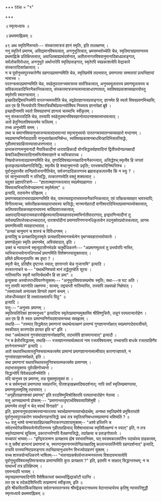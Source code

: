 +++
title = "१"

+++

॥ स्मृत्यध्यायः ॥  
    
॥ प्रथममाह्निकम् ॥  
    
४९ अथ स्मृतिर्निरूप्यते--- संस्कारमात्रजं ज्ञानं स्मृतिः, इति तल्लक्षणम् ।  
ननु स्मृतिर्न प्रमाणम्, अविद्यमानविषयत्वात्, अननुभूतित्वात्, भ्रमसम्भवोच्चेति चेन्न, स्मृतिमात्राप्रामाण्यस्य प्रथमाह्निक्रे प्रतिक्षिप्तत्वात्, अवाधितबाह्यार्थदर्शनात्, अतीतानागतविषयानुमानादिबाधप्रसङ्गात्, सर्वलोकविरोधात्, अननुभूते अर्थान्तरेपि स्मृतिप्रसङ्गात्, स्मृतेरपि स्वप्रकाशत्वेपि वेद्याकारे संस्कारादिसापेक्षत्वात् ।  
न च पूर्वानुभवपुरस्कारेणैव ग्रहणादप्रामाण्यमिति चेन्न, स्मृतिप्रमोषे तदभावात्, प्रमाणतया सम्मतायां प्रत्यभिज्ञायां भावाच्च ।  
परतन्त्रत्वादप्रमाण्यमिति चेन्न, स्वहेतुपारतन्त्र्यमात्रस्य सार्वत्रिकत्वात्, अनुभवमूलत्वस्य प्रमाणमूलत्वस्य च सविकल्पकादिभिरनैकान्तिकत्वात्, संस्कारमात्रजन्यत्वस्यासाधारणत्वात्, स्वविषयप्रकाशव्यवहारयोस्तु स्मृतेरपि स्वतन्त्रत्वात् ।  
इच्छादिवद्विषयनियमेपि पारतन्त्र्यमस्तीति चेन्न, तद्वदेवाज्ञानत्वप्रसङ्गात्; ज्ञानमेव हि स्वतो विषयप्रवणमिच्छसि; अत एव हि नित्ययोरपि रिश्वरचिकीर्षाप्रयत्नयोर्विषय नियमाय ज्ञानापेक्षां ब्रूषे ।  
इच्छादीनामपि स्वतो विषयप्रावण्यं ज्ञानत्वं चास्माभिः स्वीकृतम् ।  
ननु संस्कारवदिति चेन्न, तस्यापि स्वहेतुसमानविषयज्ञानोत्पादनशक्तस्वभावत्वात् ।  
अतो हेतुनियतविषयत्वमेव फलितम् ।  
तच्च अनुभवेपि समम् ।  
तथा च समानविषयानुभवजन्यत्वतदभावाभ्यां स्मृत्यनुभवयोः पारतन्त्र्यस्वातन्त्र्यव्यवहारो मन्दानाम् ।  
स्वप्रामाण्यनिर्णयादावपि नानुभवापेक्षत्वनिर्बन्धः, स्वविषयप्रकाशनबाधविरहादिभिसतत्सिद्धेः, गृहीतमात्रग्राहित्वस्यासाधारणत्वात् ।  
प्राभाकराणामनुमानादौ नैयायिकादीनां धारावाहिकादौ योगसिद्धसर्वज्ञवादिनां द्वितीययोगप्रत्यक्षादौ केषाञ्चिदीश्वरवादिनामनित्येश्वरज्ञाने च व्यभिचाराच्च ।  
निष्प्रयोजनत्वादप्रामाण्यमिति चेन्न, तृणादिविषयप्रत्नयक्षादिनानैकान्त्यात्, असिद्धेश्च;स्मृत्यैव हि जगतां कृताकृतप्रत्यवेक्षणादिसिद्धिः; स्मृत्यैव हि शब्दानुमानयोः प्रवृतिः; परभक्त्यादिनिष्पत्तिश्च ।  
पूर्वानुभुवस्यैव तानिप्रयोजनानीतिचेत्, सर्वजगदादिकारणस्य ब्रह्मसङ्कल्पस्यैव किं न स्युः ? ।  
एवं चानुभवस्यापि न तत्सिद्धिः, तत्कारणस्येति वक्तुं शक्यत्वात् ।  
यदुक्तं प्रज्ञापरित्राणे--- "ज्ञातात्मज्ञानरूपत्वात् स्वप्रमेयप्रहाणतः ।  
विषयाव्यभिचारित्वेप्यप्रामाण्यं स्मृतेर्मतम्" ॥  
इत्यादि, तदप्यनेन परिहृतम् ।  
प्रमाणव्यवहाराभावादप्रामाण्यमिति चेन्न, पामरव्यवद्वाराभावस्यानैकान्तिकत्वात्, एवं परीक्षकव्यवहार भावस्यापि; विगीतत्वाच्च; सर्वपरीक्षकव्यवहाराभावस्य चासिद्धेः; मानमनोहरादौ वागीश्वरादिभिस्तप्रामाण्यस्योक्तत्वात्, कतिपयपरीक्षकव्यहाराभावस्य चातिप्रसञ्जकत्वात्, अक्षपादादिव्यहाराव्यवहारयोर्बृहस्पत्यादिव्यवहारवदस्माभिर्नातीवादरणात्, इन्द्रपाणिन्यादीनां तु सर्वसम्प्रतिपत्तेरबाधाच्चादरात्, पाराशर्यादीनां प्रमाणपरिगणनानधिकृतत्वेन तदनुक्तेरप्रयोजकत्वात्, आगमः प्रमाणमित्यपि व्यवहाराभावात् ।  
"प्रत्यक्षं चानुमानं च शास्त्रं च विविधागमम् ।  
इत्यादिषु च प्रत्यक्षादिमूलस्मृतेः प्रत्यक्षादिसमानचर्चत्वेन पृथग्व्यवहाराभावोपपत्तेः ।  
प्रमाणहेतुका स्मृतिः प्रमाणमेव, अविसंवादात्, इति ।  
उक्तं च न्यायतत्त्वे स्मृत्युदासीनभेदके चतुर्थेधिकरणे--- "अप्रमाणमूलत्वं तु उभयोरपि नास्ति, व्यभिचाराभावेनानधिगतार्थं प्रमाणमिति विशेषणस्यायुक्तत्वात् ।  
प्रमिते प्रमित्यनुपपत्तिः क्व दृष्टा ? ।  
स्मृतौ चेत्, प्रतिज्ञैव दृष्टान्तः स्यात्; ज्ञानान्तरे चेन्न नुजानामि" इत्यादि ।  
तत्त्वरत्नाकरे च--- "यथार्थनिश्चयो मानं तद्धेतुश्चेति सूरयः ।  
नातिव्याप्तिः स्मृतौ व्याप्तिर्यथार्थेन हि सा प्रमा" ॥  
इत्युक्त्वा अस्योत्तरार्धविवरणेप्युक्तम्--- "अनुभूतविषयासम्प्रमोषः स्मृतिः; यथा---स घट अति ।  
ननु तामपि व्याप्नोति लक्षणम्य ; सत्यम्; तद्व्याप्तौ नातिव्याप्तिः, तस्यापि लक्ष्यपक्षे निक्षेपात् ।  
"लक्ष्यालक्ष्ये अनालक्ष्य क्षिप्यते लक्षणं कथम् ।  
लोकधीव्यवहारं हि लक्ष्यालक्ष्यावधि विदुः" ॥  
इत्यादि ।  
यत्तु--- "अनुभवः प्रमाणम् ।  
स्मृतिव्यतिरिक्तं ज्ञानमनुभवः" इत्यादिना स्मृतेरप्रामाण्यमुक्तमिव श्रीविष्णुचित्तैः, तन्नूनं परमतान्वारोहेण ।  
अत एव हि तैः स्वतः प्रामाण्यनिर्णयदशायामन्यथा व्यवहृतम् ।  
तथाहि--- "तस्मात् सिद्धमेतत् प्रमाणानां यथार्थत्वलक्षणं प्रामाण्यं गुणज्ञानानपेक्षात् स्वप्रमाणादेवावसीयते, स्वकीयात् कारणादेव ज्ञायत इति च" इति ।  
तथा "अर्थतथात्वं गुणसंवादज्ञानानपेक्षज्ञप्ति, तदभावेपि ज्ञायमानत्वात्" इत्यादौ ।  
"न च हेतोरसिद्धत्वम्; तथाहि--- रजतज्ञानस्यार्थतथात्वं नाम रजतविषयत्वम्; तच्चासति बाधके रजतग्राहिणैव ज्ञानेनावगम्यते" इत्यादि ।  
अतो यथावस्थितवस्तुनिश्चयात्मकत्वमेव प्रामाण्यं प्रमाणज्ञानानामात्मीयात् कारणाज्ज्ञायते, न गुणसंवादज्ञानमपेक्षते, इति ।  
तथा प्रमाणानां यथावस्थितवस्तुनिश्चयात्मकत्वमेव प्रामाण्यम् ।  
तदाभासयुक्तयः पूर्वपक्षिणोच्यन्ते ।  
सिद्धान्तेपि विवेकप्रदर्शनमेवेति ।  
यदि चानुभव एव प्रमाणम्, तन्न युक्तमुपयुक्तं वा ।  
न च सर्वमनुभवं प्रमाणतया व्यवहरन्ति, पीतशङ्खभ्रमादिष्वदर्शनात्; नापि सर्वां स्मृतिमप्रमाणतया, प्रमाणमूलस्मृतिषु तदभावात् ।  
"अगृहीतग्रहणशक्तं प्रमाणम्" इति वरदविष्णुमिश्रोक्तिरपि परमतान्वारोहेण नेतव्या ।  
यत्तु आगमप्रामाण्ये प्रोक्तम्--- "प्रमाणान्तरदृष्टार्थविषयव्यापिशेमुषी ।  
प्रमाणमेव तत्पूर्वं न चेत् स्वार्थं विगाहते" ॥  
इति, इदमप्यनुवादवाक्यस्यान्यपरतया स्वार्थप्रामाण्यव्यवच्छेदार्थम्; अन्यथा स्मृतिप्रमोषे प्रमुषिततदंशे पूर्वानुभवपुरस्कारेण स्वार्थावगाहनासिद्धेः कथं तत्र स्मृतित्वनिबन्धनमप्रामाण्यं भविष्यति ? ॥  
५० यत्तु भाष्ये सन्मात्रग्राहिप्रत्यक्षनिराकरणदशायामुक्तम्-- "अश्वे हस्तिनि च संवेदनयोरेकविषयत्वेनोपरितनस्य गृहीतग्राहित्वाद् विशेषाभावाच्च स्मृतिवैलक्षण्यं न स्यात्" इति, न तत्र स्मृतेरप्रामाण्यं सूचितम्, प्रकारान्तरेणापि वैलक्षण्यसिद्धेः, तदपेक्षया च प्रसङ्गोपपत्तेः ।  
यच्चापरं भाष्यम्--- "इन्द्रियजन्मनः प्रत्यक्षस्य ह्येष स्वभावनियमः, यत् स्वसमकालवर्तिनः पदार्थस्य ग्राहकत्वम्, न तु सर्वेषां ज्ञानानां प्रमाणानां च, स्मरणानुमानागमयोगिप्रत्यक्षादिषु कालान्तरवर्तिनोपि ग्रहणदर्शनात्" इत्यादि, तत्रापि परस्यानिष्टप्रसङ्गाय तदभिप्रायानुधावनेन विभज्योदाहरणं युक्तम् ।  
यच्च शास्त्रयोन्यधिकरणे भाषितम्--- "भावनाप्रकर्षपर्यन्तजन्मनस्तस्य विशदावभासत्वेपि पूर्वानुभूतविषयस्मृतिमात्रत्वान्न प्रामाण्यमिति कुतः प्रत्यक्षता ?" इति, इदमपि न साक्षात् सिद्धान्तस्थम्; न च याथार्थ्यं तत्र प्रतिक्षिप्तम् ।  
एवमन्यदपि भाव्यम् ।  
स्मृत्यप्रामाण्यवादिनोपि वैशेषिकास्तां यथार्थ्याद्विद्याकोटौ पठन्ति ।  
तत एव च तदेकदेशिभिरपि तत्प्रामाण्यं स्वीकृतम्, इति ॥  
इति श्रीकवितार्किकसिंहस्य सर्वतन्त्रस्वतन्त्रस्य श्रीमद्वेङ्कटनाथस्य वेदान्ताचार्यस्य कृतिषु न्यायपरिशुद्धौ स्मृत्यध्याये प्रथममाह्निकम् ॥


